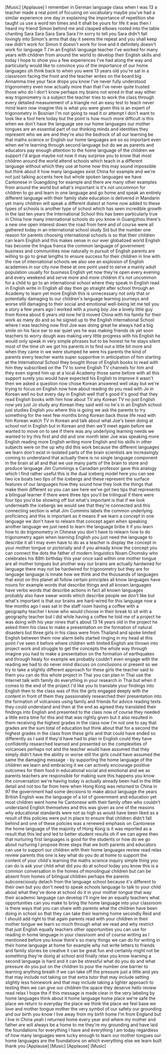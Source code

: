 
[Music]
[Applause]
I remember in German language class when
I was 13 a teacher made a real point of
focusing on vocabulary maybe you&#39;ve had
a similar experience
one day in explaining the importance of
repetition she taught us use a word ten
times and it shall be yours for life it
was then I heard my friend Simon behind
me and clasped elbows rooted into the
table chanting Sara Sara Sara Sara Sara
I&#39;m sorry to tell you Sara didn&#39;t fall
lovingly into Simon&#39;s arms that day it
seems the repeat and you shall keep raw
didn&#39;t work for Simon it doesn&#39;t work
for love and it definitely doesn&#39;t work
for language T I&#39;m an English language
teacher I&#39;ve worked for many years with
children from around the world to
develop their English skills and today I
hope to show you a few experiences I&#39;ve
had along the way and particularly would
like to convince you of the importance
of our home languages oh think back to
when you were 13 years old you&#39;re sat in
a classroom facing the front and the
teacher writes on the board
big Annamma tree your face drops you
know I&#39;ve never fully understood
trigonometry even now actually more than
that I&#39;ve never quite trusted those who
do I don&#39;t know perhaps my brains not
wired in that way either way
trigonometry is a subject the teacher
tries to work the class through every
detailed measurement of a triangle not
an easy test to teach
never mind learn now imagine this is
what you were given this is an expert
of trigonometry in Bosnian I&#39;m not going
to read it or attempt I don&#39;t want to
look like a fool here today but the
point is how much more difficult is this
when we don&#39;t have the language see our
home languages our mother tongues are an
essential part of our thinking minds and
identities they represent who we are and
they&#39;re also the bedrock of all our
learning be that maths science or
English our home languages are so so
important
even when we&#39;re learning through second
language but do we as parents and
educators pay enough attention to the
home language of the children we support
I&#39;d argue maybe not now it may surprise
you to know that most children around
the world attend schools which teach in
a different language without which they
use at home now this may sound
impossible but think about it how many
languages exist China for example and
we&#39;re not just talking accents here but
whole spoken languages we have Cantonese
in Guangdong for example and there are
many other examples from around the
world but what&#39;s important is it&#39;s not
uncommon for children to go and learn in
one language and go home and speak an
entirely different language with their
family state education is delivered in
Mandarin yet many children will speak a
different dialect at home now added to
these types of schools is another type
of school which has seen incredible
growth in the last ten years the
International School this has been
particularly true in China
how many international schools do you
know in Guangzhou there&#39;s a new one open
interest down the road from here and of
course were all gathered today in an
international school study Sid
but the number one reason for parents
choosing international schools is so
that their children can learn English
and this makes sense in our ever
globalized world English has become the
lingua franca the common language of
government business and communities now
naturally in pursuit of English parents
are willing to go to great lengths to
ensure success for their children in
line with the rise of international
schools we also see an explosion of
English academies in our city
now these at one point used to serve a
mainly adult population usually for
business English yet now they&#39;re open
every evening and every weekend and
serve more and more children it&#39;s not
uncommon for a child to go to an
international school where they speak in
English read in English write in English
all day then go straight after school
through an Academy to learn yet more
English this is unnecessary
not only that or potentially damaging to
our children&#39;s language learning
journeys and worse still damaging to
their social and emotional well-being
let me tell you a story a few years ago
I worked with a young boy Joe a lovely
little guy from Korea about 6 years old
now he&#39;d moved China with his family for
their work as many do and so he signed
up to the English International School
where I was teaching now first Joe was
doing great he always had a big smile on
his face ear to ear quiet yes he was
making friends ok yet soon teachers
to worry dough was making very little
progress with his English he would only
speak in very simple phrases but to be
honest he he stays silent most of the
time oh we got his parents in to find
out a little bit more and when they came
in we were stumped he were his parents
the kind of parents every teacher wants
super supportive in anticipation of him
starting at the International School
they bought those of English books to
read with him they subscribed on the TV
to some English TV channels for him and
they even signed him up at a local
Academy those same before with all this
support surely you would have expected
his English to improve it wasn&#39;t then we
asked a question now chose Korean
answered well okay but we&#39;re trying to
focus on English now how about reading
do you read with Jo in Korean well no
but every day in English well that&#39;s
good it&#39;s good that they read English
books with him how about TV any Korean
TV no just English now yes just Jo study
any Korean they said well no he&#39;s in an
English school just studies English you
where this is going we ask the parents
to try something for the next few months
bring Korean back those life read with
him Korean watch TV in Korean and talk
about what Joe&#39;s been doing at school
not in English but in Korean and then
we&#39;ll meet again before we wanted to
move on to see if there was any
underlying learning needs we wanted to
try this first and
did and one month later Joe was speaking
more English reading more English
writing more English and his skills in
other subjects were on the up why did
this work because the different
languages we learn don&#39;t exist in
isolated parts of the brain scientists
are increasingly coming to understand
that actually there is no single
language component in the brain at all
and that we use many parts of the brain
to store and produce language Jim
Cummings a Canadian professor gave this
analogy which I find rather useful this
is the dual iceberg model here you can
see two ice boats two tips of the
icebergs and these represent the surface
features of our languages how they sound
how they look the things that make them
different so you can see here we&#39;ve got
two tips that represents a bilingual
learner if there were three tips you&#39;ll
be trilingual if there were four tips
you&#39;d be showing off but what&#39;s
important is that if we look underneath
the icebergs we would see that they&#39;re
connected and this connecting section is
what Jim Cummins labels the common
underlying proficiency and this is
important as it means if we learn a
concept in one language we don&#39;t have to
relearn that concept again when speaking
another language we just need to learn
the language bribe it if you learn how
to do trigonometry in Chinese you don&#39;t
have to relearn how to do trigonometry
again when learning English you just
need the language to describe it all I
may even have to do as a teacher is
display the concept in your mother
tongue or pictorially and if you already
know the concept you can connect the
dots
the father of modern linguistics Noam
Chomsky who celebrates his 88th birthday
this year once said within one mother
tongue are all mother tongues but
another way our brains are actually
hardwired for language there may not be
hardwired for trigonometry but they are
for language language is innate how we
think and the thousands of languages
that exist on this planet all follow
certain principles all know languages
have nouns for example words that
describe things and all known languages
have verbs words that describe actions
in fact all known languages probably
also have swear words which describe
people we don&#39;t like but what&#39;s
important is that our brains are
hard-wired for this language now a few
months ago I was sat in the staff room
having a coffee with a geography teacher
I know who would choose in their break
to sit with a geography teacher but I
did while having a coffee he told me of
a project he was doing with his year
nines that&#39;s about 13 14 years old in
the project he asked them his class to
make a presentation on the formation of
natural disasters but three girls in his
class were from Thailand and spoke
limited English between them now alarm
bells started ringing in my head at this
point I&#39;ve seen it before where children
with limited English are thrown into
project work and struggle to get the
concepts the whole way through imagine
you had to make a presentation on the
formation of earthquakes and through
healy for example we probably couldn&#39;t
even engage with the reading we had to
do
never mind discuss on conclusions or
present
so we try to take a slightly different
approach for these girls the teacher
said to them you can do this whole
project in Thai you can plan in Thai use
the Internet talk with family do
everything in your research in Thai but
when it comes to the end of the project
I&#39;d like you to translate your findings
into English then to the class was of
this the girls engaged deeply with the
content in front of them they
passionately researched their
presentation into the formation of
volcanoes using family and friends for
advice reading texts they could
understand and then at the end as agreed
they translated their findings into
English and presented to the class now
of course they needed a little extra
time for this and that was rightly given
but it also resulted in them receiving
the highest grades in the class now I&#39;m
not one to say that grades are the sum
total of education but think about that
for a second the highest grades in the
class from these girls and that could
have ended so differently as I said if
they&#39;d have had to plan in English could
they have confidently researched learned
and presented on the complexities of
volcanoes perhaps not and the teacher
would have assumed that they simply
didn&#39;t have the ability or worse still
the girls could have assumed the same
the damaging message - by supporting the
home language of the children we learn
and embracing it we can actively
encourage positive outcomes for them
food in educational social and emotional
and we as parents teachers are
responsible for making sure this happens
you know the conversation we&#39;re having
today is actually already been had in
the little detail and not too far from
here
when Hong Kong was returned to China in
97 the government had some decisions to
make about language the years British
English was the language of a lot of
government and education yet most
children went home he Cantonese with
their family often who couldn&#39;t
understand English themselves and this
was given as one of the reasons why
educational standards were not as high
as would have been liked as a result of
this policies were put in place to
ensure that children didn&#39;t fall behind
and one of these policies was a renewed
emphasis on Cantonese the home language
of the majority of Hong Kong is it was
reported as a result that this led and
led to better student results oh if we
can agree then that nurturing first
languages is good for the students or
how do we go about nurturing I propose
three steps that we both parents and
educators can use to support our
children with their home languages
review read relax review parents this
one is key what do you do at home to
support the content of your child&#39;s
learning the maths science inquiry
simple thing you can do is ask your
child what did you do at school today
you know this is a common conversation
in the homes of monolingual children but
can be absent from homes of bilingual
children perhaps the parents
subconsciously detach from the language
school because it&#39;s different to their
own but you don&#39;t need to speak schools
language to talk to your child about
what they&#39;ve done at school do it in
your mother tongue that way their
academic language can develop I&#39;ll ingre
lee an equally
teachers what opportunities can you make
to bring the home language into your
classroom is there ways that you can
share with parents what the children
have been doing in school so that they
can take their learning home secondly
Reid and I should add right to that
again
parents read with your children in their
mother tongue we learn so much through
what we read and why restrict that just
English equally teachers other
opportunities you can use for reading in
home language in your classroom
and of course writing as I mentioned
before you know there&#39;s so many things
we can do for writing in their home
language at home for example why not
write letters to friends and family
stories be creative it can be great fun
and certainly might not be something
they&#39;re doing at school and finally
relax you know learning a second
language is hard and it can be stressful
what do you do and what pressure do you
put on the children to pour the number
one barrier to learning anything breath
if we can take off the pressure just a
little and yes that may include not
taking on that extra tutor that may
include setting slightly less homework
and that may include taking a lighter
approach to testing then we can give our
children the space they deserve hello
review read relax
I hope the
if this message is made clear in the
very labeling by home languages think
about it home language home place we&#39;re
safe the place we return to everyday the
place we think the place we feel base we
love and mother tongue mother the very
symbol of our safety our grounding and
our birth you know I live away from my
birth home I&#39;m from England but I live
in China yeah I returned home every year
and where my mother and father are will
always be a home to me they&#39;re my
grounding and have laid the foundations
for everything I have and everything I
am today regardless of how many
languages were lucky enough to learn our
mother tongues our home languages are
the foundations on which everything else
we learn built thank you
[Applause]
[Music]
[Applause]
[Music]
